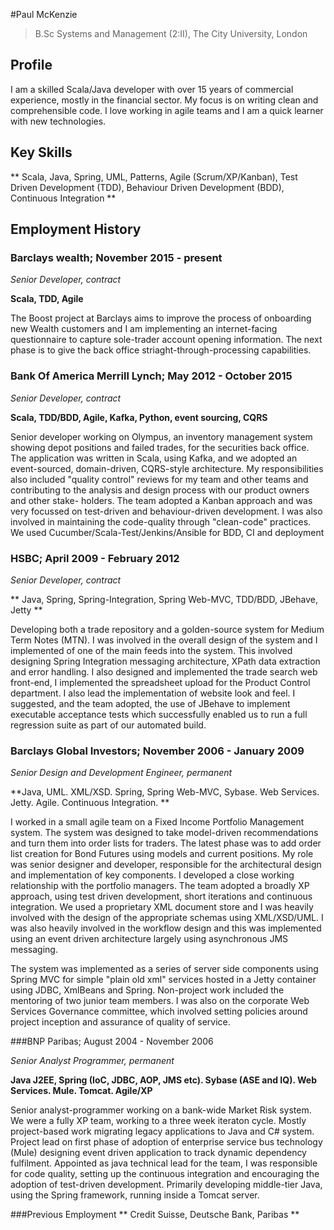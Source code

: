 #Paul McKenzie
> B.Sc Systems and Management (2:II), The City University, London

## Profile
I am a skilled Scala/Java developer with over 15 years of commercial experience, mostly in the financial sector. My focus is on writing clean and comprehensible code. I love working in agile teams and I am a quick learner with new technologies.

## Key Skills
** Scala, Java, Spring, UML, Patterns, Agile (Scrum/XP/Kanban), Test Driven Development (TDD), Behaviour Driven Development (BDD), Continuous Integration ** 

## Employment History
### Barclays wealth; November 2015 - present

_Senior Developer, contract_

**Scala, TDD, Agile**

The Boost project at Barclays aims to improve the process of onboarding new Wealth customers and I am implementing an internet-facing questionnaire to capture sole-trader account opening information. The next phase is to give the back office striaght-through-processing capabilities. 


### Bank Of America Merrill Lynch; May 2012 - October 2015

_Senior Developer, contract_

**Scala, TDD/BDD, Agile, Kafka, Python, event sourcing, CQRS**

Senior developer working on Olympus, an inventory management system showing depot positions and failed trades, for the securities back office. The application was written in Scala, using Kafka, and we adopted an event-sourced, domain-driven, CQRS-style architecture. My responsibilities also included "quality control" reviews for my team and other teams and contributing to the analysis and design process with our product owners and other stake- holders. The team adopted a Kanban approach and was very focussed on test-driven and behaviour-driven development. I was also involved in maintaining the code-quality through "clean-code" practices. We used Cucumber/Scala-Test/Jenkins/Ansible for BDD, CI and deployment

### HSBC; April 2009 - February 2012

_Senior Developer, contract_

** Java, Spring, Spring-Integration, Spring Web-MVC, TDD/BDD, JBehave, Jetty **

Developing both a trade repository and a golden-source system for Medium Term Notes (MTN). I was involved in the overall design of the system and I implemented of one of the main feeds into the system. This involved designing Spring Integration messaging architecture, XPath data extraction and error handling. I also designed and implemented the trade search web front-end, I implemented the spreadsheet upload for the Product Control department. I also lead the implementation of website look and feel. I suggested, and the team adopted, the use of JBehave to implement executable acceptance tests which successfully enabled us to run a full regression suite as part of our automated build.


### Barclays Global Investors; November 2006 - January 2009
_Senior Design and Development Engineer, permanent_

**Java, UML. XML/XSD. Spring, Spring Web-MVC, Sybase. Web Services. Jetty. Agile. Continuous Integration. **

I worked in a small agile team on a Fixed Income Portfolio Management system. The system was designed to take model-driven recommendations and turn them into order lists for traders. The latest phase was to add order list creation for Bond Futures using models and current positions. My role was senior designer and developer, responsible for the architectural design and implementation of key components. I developed a close working relationship with the portfolio managers. The team adopted a broadly XP approach, using test driven development, short iterations and continuous integration. We used a proprietary XML document store and I was heavily involved with the design of the appropriate schemas using XML/XSD/UML. I was also heavily involved in the workflow design and this was implemented using an event driven architecture largely using asynchronous JMS messaging.

The system was implemented as a series of server side components using Spring MVC for simple "plain old xml" services hosted in a Jetty container using JDBC, XmlBeans and Spring. Non-project work included the mentoring of two junior team members. I was also on the corporate Web Services Governance committee, which involved setting policies around project inception and assurance of quality of service.

###BNP Paribas; August 2004 - November 2006

_Senior Analyst Programmer, permanent_

**Java J2EE, Spring (IoC, JDBC, AOP, JMS etc). Sybase (ASE and IQ). Web Services. Mule. Tomcat. Agile/XP**

Senior analyst-programmer working on a bank-wide Market Risk system. We were a fully XP team, working to a three week iteraton cycle. Mostly project-based work migrating legacy applications to Java and C# system. Project lead on first phase of adoption of enterprise service bus technology (Mule) designing event driven application to track dynamic dependency fulfilment. Appointed as java technical lead for the team, I was responsible for code quality, setting up the continuous integration and encouraging the adoption of test-driven development. Primarily developing middle-tier Java, using the Spring framework, running inside a Tomcat server.

###Previous Employment
** Credit Suisse, Deutsche Bank, Paribas **
